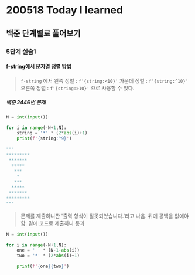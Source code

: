 # 200518 Today I learned



## 백준 단계별로 풀어보기

### 5단계 실습1

#### f-string에서 문자열 정렬 방법

> `f-string` 에서 왼쪽 정렬 :  `f'{string:<10}'` 가운데 정렬 :  `f'{string:^10}'` 오른쪽 정렬 :  `f'{string:>10}'` 으로 사용할 수 있다.



##### 백준 2446번 문제

```python
N = int(input())

for i in range(-N+1,N):
    string = '*' * (2*abs(i)+1)
    print(f'{string:^9}')
    
"""
*********
 ******* 
  *****  
   ***   
    *    
   ***   
  *****  
 ******* 
*********
"""
```

> 문제를 제출하니깐 '출력 형식이 잘못되었습니다.'라고 나옴. 뒤에 공백을 없애야함. 밑에 코드로 제출하니 통과

```python
N = int(input())

for i in range(-N+1,N):
    one = ' ' * (N-1-abs(i))
    two = '*' * (2*abs(i)+1)

    print(f'{one}{two}')
```

